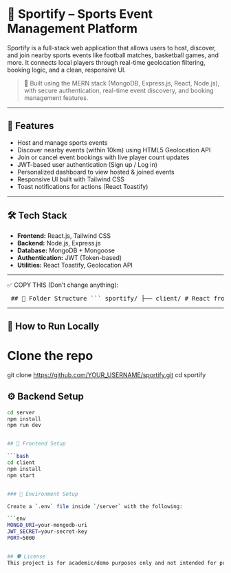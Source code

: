 # 🏅 Sportify – Sports Event Management Platform

Sportify is a full-stack web application that allows users to host, discover, and join nearby sports events like football matches, basketball games, and more. It connects local players through real-time geolocation filtering, booking logic, and a clean, responsive UI.

> 🚀 Built using the MERN stack (MongoDB, Express.js, React, Node.js), with secure authentication, real-time event discovery, and booking management features.

---

## 🎯 Features

- Host and manage sports events
- Discover nearby events (within 10km) using HTML5 Geolocation API
- Join or cancel event bookings with live player count updates
- JWT-based user authentication (Sign up / Log in)
- Personalized dashboard to view hosted & joined events
- Responsive UI built with Tailwind CSS
- Toast notifications for actions (React Toastify)

---

## 🛠 Tech Stack

- **Frontend:** React.js, Tailwind CSS
- **Backend:** Node.js, Express.js
- **Database:** MongoDB + Mongoose
- **Authentication:** JWT (Token-based)
- **Utilities:** React Toastify, Geolocation API

---
✅ COPY THIS (Don’t change anything):
<pre> ## 📁 Folder Structure ``` sportify/ ├── client/ # React frontend ├── server/ # Express backend │ ├── config/ │ ├── controllers/ │ ├── middleware/ │ ├── models/ │ ├── routes/ │ ├── .env # Not pushed (listed in .gitignore) │ └── .env.example # Safe reference ├── .gitignore └── README.md ``` </pre>

---

## 🚀 How to Run Locally


# Clone the repo
git clone https://github.com/YOUR_USERNAME/sportify.git
cd sportify

## ⚙️ Backend Setup

```bash
cd server
npm install
npm run dev


## 🎨 Frontend Setup

```bash
cd client
npm install
npm start


### 🔐 Environment Setup

Create a `.env` file inside `/server` with the following:

```env
MONGO_URI=your-mongodb-uri
JWT_SECRET=your-secret-key
PORT=5000


## 🛡 License
This project is for academic/demo purposes only and not intended for production or commercial use.



